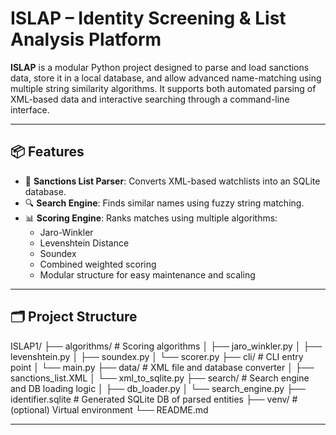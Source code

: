 # ISLAP – Identity Screening & List Analysis Platform

**ISLAP** is a modular Python project designed to parse and load sanctions data, store it in a local database, and allow advanced name-matching using multiple string similarity algorithms. It supports both automated parsing of XML-based data and interactive searching through a command-line interface.

---

## 📦 Features

- 📂 **Sanctions List Parser**: Converts XML-based watchlists into an SQLite database.
- 🔍 **Search Engine**: Finds similar names using fuzzy string matching.
- 📊 **Scoring Engine**: Ranks matches using multiple algorithms:
  - Jaro-Winkler
  - Levenshtein Distance
  - Soundex
  - Combined weighted scoring
  - Modular structure for easy maintenance and scaling

---

## 🗂️ Project Structure

ISLAP1/
├── algorithms/         # Scoring algorithms
│   ├── jaro_winkler.py
│   ├── levenshtein.py
│   ├── soundex.py
│   └── scorer.py
├── cli/                # CLI entry point
│   └── main.py
├── data/               # XML file and database converter
│   ├── sanctions_list.XML
│   └── xml_to_sqlite.py
├── search/             # Search engine and DB loading logic
│   ├── db_loader.py
│   └── search_engine.py
├── identifier.sqlite   # Generated SQLite DB of parsed entities
├── venv/               # (optional) Virtual environment
└── README.md 

---



